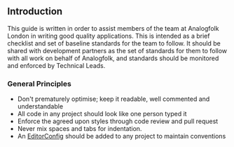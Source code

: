 ## Introduction

This guide is written in order to assist members of the team at Analogfolk 
London in writing good quality applications. This is intended as a 
brief checklist and set of baseline standards for the team to follow. It 
should be shared with development partners as the set of standards for them 
to follow with all work on behalf of Analogfolk, and standards should be 
monitored and enforced by Technical Leads.

### General Principles

- Don't prematurely optimise; keep it readable, well commented and understandable
- All code in any project should look like one person typed it
- Enforce the agreed upon styles through code review and pull request
- Never mix spaces and tabs for indentation.
- An [EditorConfig][editorconfig] should be added to any project to maintain conventions

[editorconfig]: https://editorconfig.org/
